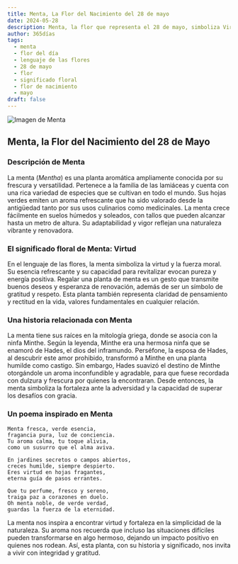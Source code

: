 ```yaml
---
title: Menta, La Flor del Nacimiento del 28 de mayo
date: 2024-05-28
description: Menta, la flor que representa el 28 de mayo, simboliza Virtud. Descubre su fascinante historia, significado en el lenguaje de las flores y una poesía que celebra su belleza.
author: 365días
tags:
  - menta
  - flor del día
  - lenguaje de las flores
  - 28 de mayo
  - flor
  - significado floral
  - flor de nacimiento
  - mayo
draft: false
---
```


![Imagen de Menta](https://cdn.pixabay.com/photo/2019/08/21/14/55/mint-4421249_640.jpg#center)


## Menta, la Flor del Nacimiento del 28 de Mayo

### Descripción de Menta

La menta (_Mentha_) es una planta aromática ampliamente conocida por su frescura y versatilidad. Pertenece a la familia de las lamiáceas y cuenta con una rica variedad de especies que se cultivan en todo el mundo. Sus hojas verdes emiten un aroma refrescante que ha sido valorado desde la antigüedad tanto por sus usos culinarios como medicinales. La menta crece fácilmente en suelos húmedos y soleados, con tallos que pueden alcanzar hasta un metro de altura. Su adaptabilidad y vigor reflejan una naturaleza vibrante y renovadora.

### El significado floral de Menta: Virtud

En el lenguaje de las flores, la menta simboliza la virtud y la fuerza moral. Su esencia refrescante y su capacidad para revitalizar evocan pureza y energía positiva. Regalar una planta de menta es un gesto que transmite buenos deseos y esperanza de renovación, además de ser un símbolo de gratitud y respeto. Esta planta también representa claridad de pensamiento y rectitud en la vida, valores fundamentales en cualquier relación.

### Una historia relacionada con Menta

La menta tiene sus raíces en la mitología griega, donde se asocia con la ninfa Minthe. Según la leyenda, Minthe era una hermosa ninfa que se enamoró de Hades, el dios del inframundo. Perséfone, la esposa de Hades, al descubrir este amor prohibido, transformó a Minthe en una planta humilde como castigo. Sin embargo, Hades suavizó el destino de Minthe otorgándole un aroma inconfundible y agradable, para que fuese recordada con dulzura y frescura por quienes la encontraran. Desde entonces, la menta simboliza la fortaleza ante la adversidad y la capacidad de superar los desafíos con gracia.

### Un poema inspirado en Menta

```
Menta fresca, verde esencia,  
fragancia pura, luz de conciencia.  
Tu aroma calma, tu toque alivia,  
como un susurro que el alma aviva.  

En jardines secretos o campos abiertos,  
creces humilde, siempre despierto.  
Eres virtud en hojas fragantes,  
eterna guía de pasos errantes.  

Que tu perfume, fresco y sereno,  
traiga paz a corazones en duelo.  
Oh menta noble, de verde verdad,  
guardas la fuerza de la eternidad.  
```

La menta nos inspira a encontrar virtud y fortaleza en la simplicidad de la naturaleza. Su aroma nos recuerda que incluso las situaciones difíciles pueden transformarse en algo hermoso, dejando un impacto positivo en quienes nos rodean. Así, esta planta, con su historia y significado, nos invita a vivir con integridad y gratitud.